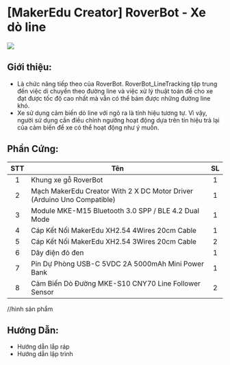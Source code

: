 # [MakerEdu Creator] RoverBot - Xe dò line

<img src= ../../image/RoverBot_LineTracking.png>

## Giới thiệu:
- Là chức năng tiếp theo của RoverBot. RoverBot_LineTracking tập trung đến việc di chuyển theo đường line và việc xử lý thuật toán để cho xe đạt được tốc độ cao nhất mà vẫn có thể bám được những đường line khó.
- Xe sử dụng cảm biến dò line với ngõ ra là tính hiệu tương tự. Vì vậy, người sử dụng cần điều chỉnh ngưỡng hoạt động dựa trên tín hiệu trả lại của cảm biến để xe có thể hoạt động như ý muốn.
## Phần Cứng:
| STT | Tên                                                                     | SL |
|:---:|-------------------------------------------------------------------------|:--:|
|  1  | Khung xe gỗ RoverBot                                                    |  1 |
|  2  | Mạch MakerEdu Creator With 2 X DC Motor Driver (Arduino Uno Compatible) |  1 |
|  3  | Module MKE-M15 Bluetooth 3.0 SPP / BLE 4.2 Dual Mode                    |  1 |
|  4  | Cáp Kết Nối MakerEdu XH2.54 4Wires 20cm Cable                           |  1 |
|  5  | Cáp Kết Nối MakerEdu XH2.54 3Wires 20cm Cable                           |  2 |
|  6  | Dây điện đỏ đen                                                         |  1 |
|  7  | Pin Dự Phòng USB-C 5VDC 2A 5000mAh Mini Power Bank                      |  1 |
|  8  | Cảm Biến Dò Đường MKE-S10 CNY70 Line Follower Sensor                    |  2 |
//hình sản phẩm 
## Hướng Dẫn:
- Hướng dẫn lắp ráp
- Hướng dẫn lập trình